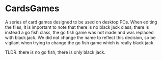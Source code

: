 # CardsGames
A series of card games designed to be used on desktop PCs.
When editing the files, it is important to note that there is no black jack class, there is instead a go fish class, the go fish game was not made and was replaced with black jack. We did not change the name to reflect this decision, so be vigilant when trying to change the go fish game which is really black jack.

TLDR: there is no go fish, there is only black jack.
